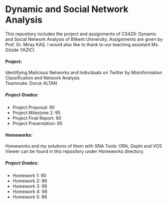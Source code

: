 # Dynamic and Social Network Analysis
This repository includes the project and assignments of CS429: Dynamic and Social Network Analysis of Bilkent University. Assignments are given by Prof. Dr. Miray KAŞ. I would also like to thank to our teaching assistant Ms. Gözde YAZICI.

#### Project: 

Identifying Malicious Networks and Individuals on Twitter by Misinformation Classification and Network Analysis  
Teammate: Doruk ALTAN

##### Project Grades:  
* Project Proposal: 90  
* Project Milestone 2: 95  
* Project Final Report: 90
* Project Presentation: 85

#### Homeworks:
 Homeworks and my solutions of them with SNA Tools: ORA, Gephi and VOS Viewer can be found in this repository under Homeworks directory.
 ##### Project Grades:  
* Homework 1: 90  
* Homework 2: 96    
* Homework 3: 98  
* Homework 4: 98
* Homework 5: 86




